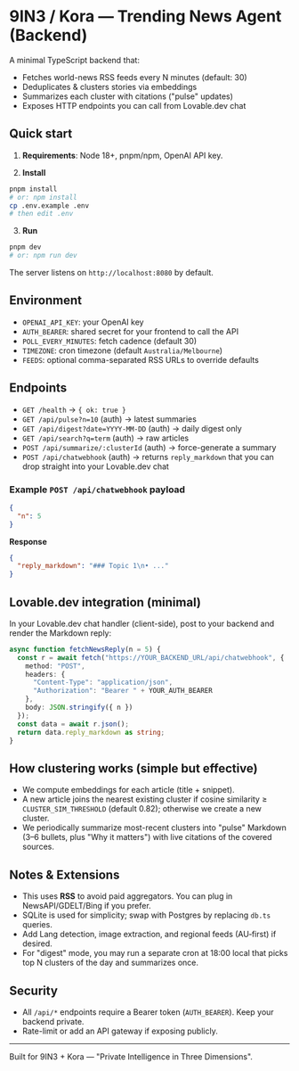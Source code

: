 # 9IN3 / Kora — Trending News Agent (Backend)

A minimal TypeScript backend that:
- Fetches world-news RSS feeds every N minutes (default: 30)
- Deduplicates & clusters stories via embeddings
- Summarizes each cluster with citations ("pulse" updates)
- Exposes HTTP endpoints you can call from Lovable.dev chat

## Quick start

1) **Requirements**: Node 18+, pnpm/npm, OpenAI API key.

2) **Install**

```bash
pnpm install
# or: npm install
cp .env.example .env
# then edit .env
```

3) **Run**

```bash
pnpm dev
# or: npm run dev
```

The server listens on `http://localhost:8080` by default.

## Environment

- `OPENAI_API_KEY`: your OpenAI key
- `AUTH_BEARER`: shared secret for your frontend to call the API
- `POLL_EVERY_MINUTES`: fetch cadence (default 30)
- `TIMEZONE`: cron timezone (default `Australia/Melbourne`)
- `FEEDS`: optional comma-separated RSS URLs to override defaults

## Endpoints

- `GET /health` → `{ ok: true }`
- `GET /api/pulse?n=10` (auth) → latest summaries
- `GET /api/digest?date=YYYY-MM-DD` (auth) → daily digest only
- `GET /api/search?q=term` (auth) → raw articles
- `POST /api/summarize/:clusterId` (auth) → force-generate a summary
- `POST /api/chatwebhook` (auth) → returns `reply_markdown` that you can drop straight into your Lovable.dev chat

### Example `POST /api/chatwebhook` payload

```json
{
  "n": 5
}
```

**Response**

```json
{
  "reply_markdown": "### Topic 1\n• ..."
}
```

## Lovable.dev integration (minimal)

In your Lovable.dev chat handler (client-side), post to your backend and render the Markdown reply:

```ts
async function fetchNewsReply(n = 5) {
  const r = await fetch("https://YOUR_BACKEND_URL/api/chatwebhook", {
    method: "POST",
    headers: {
      "Content-Type": "application/json",
      "Authorization": "Bearer " + YOUR_AUTH_BEARER
    },
    body: JSON.stringify({ n })
  });
  const data = await r.json();
  return data.reply_markdown as string;
}
```

## How clustering works (simple but effective)

- We compute embeddings for each article (title + snippet).
- A new article joins the nearest existing cluster if cosine similarity ≥ `CLUSTER_SIM_THRESHOLD` (default 0.82); otherwise we create a new cluster.
- We periodically summarize most-recent clusters into "pulse" Markdown (3–6 bullets, plus "Why it matters") with live citations of the covered sources.

## Notes & Extensions

- This uses **RSS** to avoid paid aggregators. You can plug in NewsAPI/GDELT/Bing if you prefer.
- SQLite is used for simplicity; swap with Postgres by replacing `db.ts` queries.
- Add Lang detection, image extraction, and regional feeds (AU‑first) if desired.
- For "digest" mode, you may run a separate cron at 18:00 local that picks top N clusters of the day and summarizes once.

## Security

- All `/api/*` endpoints require a Bearer token (`AUTH_BEARER`). Keep your backend private.
- Rate-limit or add an API gateway if exposing publicly.

---

Built for 9IN3 + Kora — "Private Intelligence in Three Dimensions".
